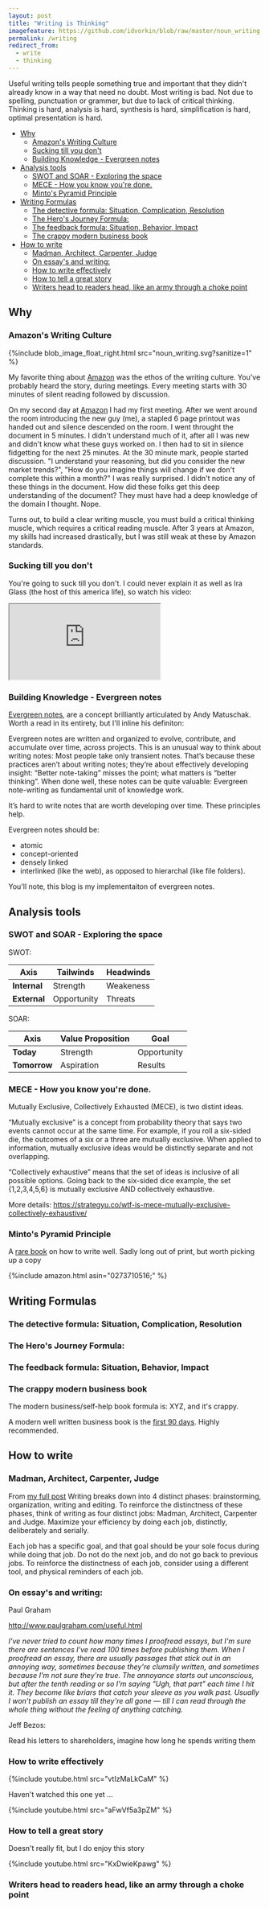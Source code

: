 ```yaml
---
layout: post
title: "Writing is Thinking"
imagefeature: https://github.com/idvorkin/blob/raw/master/noun_writing.svg
permalink: /writing
redirect_from:
  - write
  - thinking
---
```


Useful writing tells people something true and important that they didn't already know in a way that need no doubt. Most writing is bad. Not due to spelling, punctuation or grammer, but due to lack of critical thinking. Thinking is hard, analysis is hard, synthesis is hard, simplification is hard, optimal presentation is hard.

<!-- prettier-ignore-start -->
<!-- vim-markdown-toc GFM -->

- [Why](#why)
    - [Amazon's Writing Culture](#amazons-writing-culture)
    - [Sucking till you don't](#sucking-till-you-dont)
    - [Building Knowledge - Evergreen notes](#building-knowledge---evergreen-notes)
- [Analysis tools](#analysis-tools)
    - [SWOT and SOAR - Exploring the space](#swot-and-soar---exploring-the-space)
    - [MECE - How you know you're done.](#mece---how-you-know-youre-done)
    - [Minto's Pyramid Principle](#mintos-pyramid-principle)
- [Writing Formulas](#writing-formulas)
    - [The detective formula: Situation, Complication, Resolution](#the-detective-formula-situation-complication-resolution)
    - [The Hero's Journey Formula:](#the-heros-journey-formula)
    - [The feedback formula: Situation, Behavior, Impact](#the-feedback-formula-situation-behavior-impact)
    - [The crappy modern business book](#the-crappy-modern-business-book)
- [How to write](#how-to-write)
    - [Madman, Architect, Carpenter, Judge](#madman-architect-carpenter-judge)
    - [On essay's and writing:](#on-essays-and-writing)
    - [How to write effectively](#how-to-write-effectively)
    - [How to tell a great story](#how-to-tell-a-great-story)
    - [Writers head to readers head, like an army through a choke point](#writers-head-to-readers-head-like-an-army-through-a-choke-point)

<!-- vim-markdown-toc -->
<!-- prettier-ignore-end -->

## Why

### Amazon's Writing Culture

{%include blob_image_float_right.html src="noun_writing.svg?sanitize=1" %}

My favorite thing about [Amazon](/amazon) was the ethos of the writing culture. You've probably heard the story, during meetings. Every meeting starts with 30 minutes of silent reading followed by discussion.

On my second day at [Amazon](/amazon) I had my first meeting. After we went around the room introducing the new guy (me), a stapled 6 page printout was handed out and silence descended on the room. I went throught the document in 5 minutes. I didn't understand much of it, after all I was new and didn't know what these guys worked on. I then had to sit in silence fidgetting for the next 25 minutes. At the 30 minute mark, people started discussion. "I understand your reasoning, but did you consider the new market trends?", "How do you imagine things will change if we don't complete this within a month?" I was really surprised. I didn't notice any of these things in the document. How did these folks get this deep understanding of the document? They must have had a deep knowledge of the domain I thought. Nope.

Turns out, to build a clear writing muscle, you must build a critical thinking muscle, which requires a critical reading muscle. After 3 years at Amazon, my skills had increased drastically, but I was still weak at these by Amazon standards.

### Sucking till you don't

You're going to suck till you don't. I could never explain it as well as Ira Glass (the host of this america life), so watch his video:

<div class="embed-responsive embed-responsive-16by9">
  <iframe
    class="embed-responsive-item"
    src="https://player.vimeo.com/video/176325518?color=1fc9a2&portrait=0"
    allowfullscreen
  ></iframe>
</div>

### Building Knowledge - Evergreen notes

[Evergreen notes](https://notes.andymatuschak.org/z4SDCZQeRo4xFEQ8H4qrSqd68ucpgE6LU155C), are a concept brilliantly articulated by Andy Matuschak. Worth a read in its entirety, but I'll inline his definiton:

Evergreen notes are written and organized to evolve, contribute, and accumulate over time, across projects. This is an unusual way to think about writing notes: Most people take only transient notes. That’s because these practices aren’t about writing notes; they’re about effectively developing insight: “Better note-taking” misses the point; what matters is “better thinking”. When done well, these notes can be quite valuable: Evergreen note-writing as fundamental unit of knowledge work.

It’s hard to write notes that are worth developing over time. These principles help.

Evergreen notes should be:

- atomic
- concept-oriented
- densely linked
- interlinked (like the web), as opposed to hierarchal (like file folders).

You'll note, this blog is my implementaiton of evergreen notes.

## Analysis tools

### SWOT and SOAR - Exploring the space

SWOT:

| Axis         | Tailwinds   | Headwinds |
| ------------ | ----------- | --------- |
| **Internal** | Strength    | Weakeness |
| **External** | Opportunity | Threats   |

SOAR:

| Axis         | Value Proposition | Goal        |
| ------------ | ----------------- | ----------- |
| **Today**    | Strength          | Opportunity |
| **Tomorrow** | Aspiration        | Results     |

### MECE - How you know you're done.

Mutually Exclusive, Collectively Exhausted (MECE), is two distint ideas.

“Mutually exclusive” is a concept from probability theory that says two events cannot occur at the same time. For example, if you roll a six-sided die, the outcomes of a six or a three are mutually exclusive. When applied to information, mutually exclusive ideas would be distinctly separate and not overlapping.

“Collectively exhaustive” means that the set of ideas is inclusive of all possible options. Going back to the six-sided dice example, the set {1,2,3,4,5,6} is mutually exclusive AND collectively exhaustive.

More details: https://strategyu.co/wtf-is-mece-mutually-exclusive-collectively-exhaustive/

### Minto's Pyramid Principle

A [rare book](https://www.amazon.com/Pyramid-Principle-Logic-Writing-Thinking/dp/0273710516/) on how to write well. Sadly long out of print, but worth picking up a copy

{%include amazon.html asin="0273710516;" %}

## Writing Formulas

### The detective formula: Situation, Complication, Resolution

### The Hero's Journey Formula:

### The feedback formula: Situation, Behavior, Impact

### The crappy modern business book

The modern business/self-help book formula is: XYZ, and it's crappy.

A modern well written business book is the [first 90 days](/90days). Highly recommended.

## How to write

### Madman, Architect, Carpenter, Judge

From [my full post](https://ig2600.blogspot.com/2015/07/soft-skills-writing-as-madman-architect.html)
Writing breaks down into 4 distinct phases: brainstorming, organization, writing and editing. To reinforce the distinctness of these phases, think of writing as four distinct jobs: Madman, Architect, Carpenter and Judge. Maximize your efficiency by doing each job, distinctly, deliberately and serially.

Each job has a specific goal, and that goal should be your sole focus during while doing that job. Do not do the next job, and do not go back to previous jobs. To reinforce the distinctness of each job, consider using a different tool, and physical reminders of each job.

### On essay's and writing:

Paul Graham

http://www.paulgraham.com/useful.html

_I've never tried to count how many times I proofread essays, but I'm sure there are sentences I've read 100 times before publishing them. When I proofread an essay, there are usually passages that stick out in an annoying way, sometimes because they're clumsily written, and sometimes because I'm not sure they're true. The annoyance starts out unconscious, but after the tenth reading or so I'm saying "Ugh, that part" each time I hit it. They become like briars that catch your sleeve as you walk past. Usually I won't publish an essay till they're all gone — till I can read through the whole thing without the feeling of anything catching._

Jeff Bezos:

Read his letters to shareholders, imagine how long he spends writing them

### How to write effectively

{%include youtube.html src="vtIzMaLkCaM" %}

Haven't watched this one yet ...

{%include youtube.html src="aFwVf5a3pZM" %}

### How to tell a great story

Doesn't really fit, but I do enjoy this story

{%include youtube.html src="KxDwieKpawg" %}

### Writers head to readers head, like an army through a choke point
